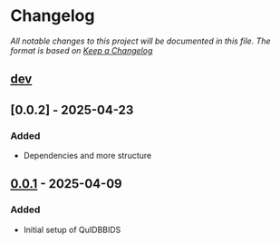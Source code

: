# Changelog

*All notable changes to this project will be documented in this file. The format is based on [Keep a Changelog](https://keepachangelog.com/en/1.0.0/)*

## [dev]

## [0.0.2] - 2025-04-23

### Added
- Dependencies and more structure

## [0.0.1] - 2025-04-09

### Added
- Initial setup of QuIDBBIDS

[dev]: https://github.com/Donders-Institute/quidbbids/compare/0.0.2...HEAD
[0.0.1]: https://github.com/Donders-Institute/quidbbids/compare/0.0.1...0.0.2